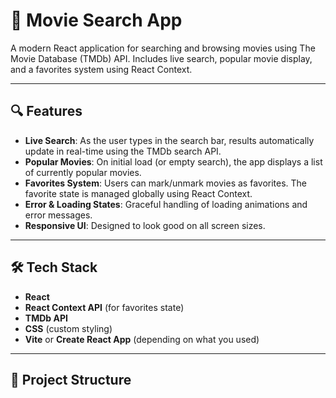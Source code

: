 # 🎥 Movie Search App

A modern React application for searching and browsing movies using The Movie Database (TMDb) API. Includes live search, popular movie display, and a favorites system using React Context.

---

## 🔍 Features

- **Live Search**: As the user types in the search bar, results automatically update in real-time using the TMDb search API.
- **Popular Movies**: On initial load (or empty search), the app displays a list of currently popular movies.
- **Favorites System**: Users can mark/unmark movies as favorites. The favorite state is managed globally using React Context.
- **Error & Loading States**: Graceful handling of loading animations and error messages.
- **Responsive UI**: Designed to look good on all screen sizes.

---

## 🛠 Tech Stack

- **React**
- **React Context API** (for favorites state)
- **TMDb API**
- **CSS** (custom styling)
- **Vite** or **Create React App** (depending on what you used)

---

## 📁 Project Structure

